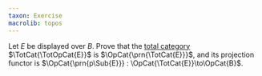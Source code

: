 ```yaml
---
taxon: Exercise
macrolib: topos
---
```


Let $E$ be displayed over $B$. Prove that the [total category](frct-000A)
$\TotCat{\TotOpCat{E}}$ is $\OpCat{\prn{\TotCat{E}}}$, and its projection functor is
$\OpCat{\prn{p\Sub{E}}} : \OpCat{\TotCat{E}}\to\OpCat{B}$.
